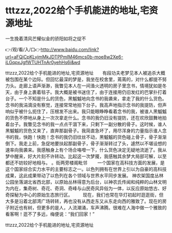 # tttzzz,2022给个手机能进的地址,宅资源地址
一生挽着清风芒耀似金的骄阳如将之绽不

👉/观/看/入/口👉http://www.baidu.com/link?url=aFQjCpKLyjmMkJDTPPmIM46mcs0b-moe8w2Xe6-iLGqpxJgfWTUHTnAr0yehHs6i&wd

tttzzz,2022给个手机能进的地址,宅资源地址　　有段功夫老梦见本人被追杀大概被包围在某个边际。但回忆最深的梦是，我坐在校舍里，蔫蔫的，对什么都提不努力头。走廊上语声渐渺，我瞥见本人在一间渔火透明的房子里念书，情境犹如是冬天，由于身上裹着毯子。我大概是被书迷住了，由于连接用仍旧发红的巴掌扑打着台子。一个不知是什么的货色，黑魆魆地向念书的我袭来，拿走了我的什么货色。念书的我涓滴没有察觉，连接常常地拍下台子。我高声地指示念书的我提防，但声响似乎被什么扼住了，压根发不出来。我只能眼睁睁看着念书的我，被谁人黑魆魆的货色不停地从身上一次次拿走什么。念书的我仍旧没有提防，还在欢欣鼓舞地拍着台子。我瞥见念书的我一点点干涸下来，只剩下一副分散的骨子。这时候，谁人黑魆魆的货色又来了，直奔那副骨子。我简直急坏了，用尽浑身的力量指示谁人念书的我，快跑！快跑！念书的我仍旧纹丝不动，黑魆魆的货色碰上骨子，骨子渐渐倒下。我走上前，急促地要扶起那副骨子，骨子渐渐转过了头，遽然以不堪设想的速率向我袭来。我感触身上有个场合咯噔一下，什么货色决定无疑地流逝了。我从梦中醒来，好大片刻不许转动。比起这一次梦魇，我感触其余梦大局部可解，以至都还不妨较好地相与。
。街两旁楼阁毗邻
　　一个国家在高科技方面的发展，是这个国家综合实力水平的主要标志之一。以色列拥有在世界上引以为自豪的高科技成果，这此成果带动了以色列在各个领域与世界水平同步发展。
神农架国度丛林公园坐落湖北省西北部，以原始丛林得意为后台，以神农氏传闻和纯粹的山林文明为内在，集奇树、奇花、奇洞、奇峰与山民奇风异俗为一体，以反应原始悠古、好奇探秘为中心的原始生态旅行区。
　　现在，我们也常在华灯初起时逛逛街，但大多是沿着北部湾广场转转，再也没有从西走东又从东走向西的雅致了。现在的房子附近也有树，但更多的是人，人流潮涌，车声沸腾。很难在人海中做一个雅致的看客啊！逛不了多远，梅便说：“我们回家！”

tttzzz,2022给个手机能进的地址,宅资源地址
